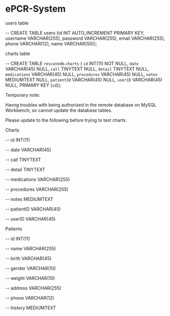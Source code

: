 # ePCR-System

users table

-- CREATE TABLE users (id INT AUTO_INCREMENT PRIMARY KEY, username VARCHAR(255), password VARCHAR(255), email VARCHAR(255), phone VARCHAR(12), name VARCHAR(50));

charts table

-- CREATE TABLE `rescatedb`.`charts` (
  `id` INT(11) NOT NULL,
  `date` VARCHAR(45) NULL,
  `call` TINYTEXT NULL,
  `detail` TINYTEXT NULL,
  `medications` VARCHAR(45) NULL,
  `procedures` VARCHAR(45) NULL,
  `notes` MEDIUMTEXT NULL,
  `patientID` VARCHAR(45) NULL,
  `userID` VARCHAR(45) NULL,
  PRIMARY KEY (`id`));

Temporary note:

Havng troubles with being authorized in the remote database on MySQL Workbench, so cannot update the database tables.

Please update to the following before trying to test charts.

Charts

-- id           INT(11)

-- date         VARCHAR(45)

-- call         TINYTEXT

-- detail       TINYTEXT

-- medications  VARCHAR(255)

-- procedures   VARCHAR(255)

-- notes        MEDIUMTEXT

-- patientID    VARCHAR(45)

-- userID       VARCHAR(45)

Patients

-- id           INT(11)

-- name         VARCHAR(255)

-- birth        VARCHAR(45)

-- gender       VARCHAR(10)

-- weight       VARCHAR(10)

-- address      VARCHAR(255)

-- phone        VARCHAR(12)

-- history      MEDIUMTEXT
